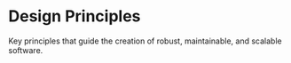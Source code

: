 # Design Principles

Key principles that guide the creation of robust, maintainable, and scalable software.